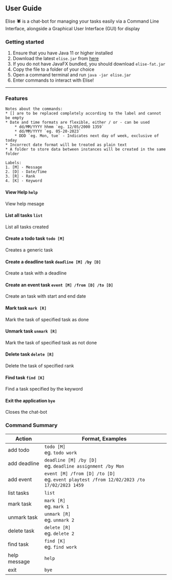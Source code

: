 ## User Guide

Elise :spider: is a chat-bot for managing your tasks easily via a Command Line Interface,
alongside a Graphical User Interface (GUI) for display

### Getting started

1. Ensure that you have Java 11 or higher installed
2. Download the latest `elise.jar` from [here](https://github.com/jiexuanc/ip/releases/tag/Level-10)
3. If you do not have JavaFX bundled, you should download `elise-fat.jar`
4. Copy the file to a folder of your choice
5. Open a command terminal and run `java -jar elise.jar`
6. Enter commands to interact with Elise!

---
### Features
```
Notes about the commands:
* [] are to be replaced completely according to the label and cannot be empty
* Date and time formats are flexible, either / or - can be used
    * dd/MM/YYYY hhmm `eg. 12/05/2000 1359`
    * dd/MM/YYYY `eg. 05-20-2023`
    * DDD `eg. Mon, tue` - Indicates next day of week, exclusive of today
* Incorrect date format will be treated as plain text
* A folder to store data between instances will be created in the same folder

Labels: 
1. [M] - Message
2. [D] - Date/Time
3. [R] - Rank
4. [K] - Keyword
```
#### View Help `help`
View help mesage

#### List all tasks `list`
List all tasks created

#### Create a todo task `todo [M]`
Creates a generic task

#### Create a deadline task `deadline [M] /by [D]`
Create a task with a deadline

#### Create an event task `event [M] /from [D] /to [D]`
Create an task with start and end date

#### Mark task `mark [R]`
Mark the task of specified task as done

#### Unmark task `unmark [R]`
Mark the task of specified task as not done

#### Delete task `delete [R]`
Delete the task of specified rank

#### Find task `find [K]`
Find a task specified by the keyword

#### Exit the application `bye`
Closes the chat-bot

### Command Summary
|  Action  | Format, Examples                                                                            |
| --- |---------------------------------------------------------------------------------------------|
| add todo | `todo [M]`<br/>eg. `todo work`                                                              |
| add deadline | `deadline [M] /by [D]`<br/>eg. `deadline assignment /by Mon`                                |
| add event | `event [M] /from [D] /to [D]`<br/>eg. `event playtest /from 12/02/2023 /to 17/02/2023 1459` |
| list tasks | `list`                                                                                      |
| mark task | `mark [R]` <br/>eg. `mark 1`                                                                |
| unmark task | `unmark [R]`<br/>eg. `unmark 2`                                                             |
| delete task | `delete [R]`<br/>eg. `delete 2`                                                             |
| find task | `find [K]` <br/>eg. `find work`                                                              |
| help message | `help` |
| exit | `bye` |
